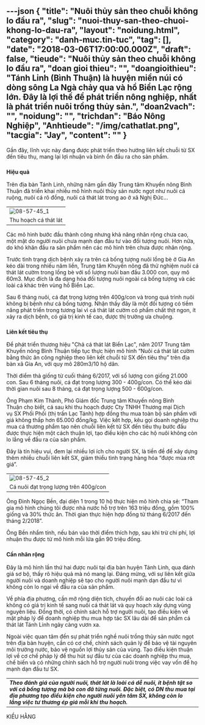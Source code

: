 ---json
{
    "title": "Nuôi thủy sản theo chuỗi không lo đầu ra",
    "slug": "nuoi-thuy-san-theo-chuoi-khong-lo-dau-ra",
    "layout": "noidung.html",
    "category": "danh-muc.tin-tuc",
    "tag": [],
    "date": "2018-03-06T17:00:00.000Z",
    "draft": false,
    "tieude": "Nuôi thủy sản theo chuỗi không lo đầu ra",
    "doan gioi thieu": "",
    "doangioithieu": "Tánh Linh (Bình Thuận) là huyện miền núi có dòng sông La Ngà chảy qua và hồ Biển Lạc rộng lớn. Đây là lợi thế để phát triển nông nghiệp, nhất là phát triển nuôi trồng thủy sản.",
    "doan2vach": "",
    "noidung": "",
    "trichdan": "Báo Nông Nghiệp",
    "Anhtieude": "/img/cathatlat.png",
    "tacgia": "Jay",
    "__content__": ""
}
---
<p><span style="font-size:14px">Gần đ&acirc;y, lĩnh vực n&agrave;y đang được ph&aacute;t triển theo hướng li&ecirc;n kết chuỗi từ&nbsp;SX đến ti&ecirc;u thụ, mang lại lợi nhuận v&agrave; b&igrave;nh ổn đầu ra cho sản phẩm. &nbsp;</span></p>

<h3><span style="font-size:14px"><strong>Hiệu quả</strong></span></h3>

<p><span style="font-size:14px">Tr&ecirc;n địa b&agrave;n T&aacute;nh Linh, những năm gần đ&acirc;y Trung t&acirc;m Khuyến n&ocirc;ng B&igrave;nh Thuận đ&atilde; triển khai nhiều m&ocirc; h&igrave;nh nu&ocirc;i thủy sản nước ngọt như nu&ocirc;i c&aacute; ruộng, nu&ocirc;i c&aacute; r&ocirc; đồng, nu&ocirc;i c&aacute; th&aacute;t l&aacute;t trong ao ở x&atilde; Nghị Đức&hellip;</span></p>

<table border="0" cellpadding="0" cellspacing="0" style="width:100%">
	<tbody>
		<tr>
			<td><span style="font-size:14px"><img alt="08-57-45_1" id="176413" src="http://image.nongnghiep.vn/upload/2018/3/5/08-57-45_1.jpg" title="08-57-45_1" /></span></td>
		</tr>
		<tr>
			<td><span style="font-size:14px">Thu hoạch c&aacute; th&aacute;t l&aacute;t</span></td>
		</tr>
	</tbody>
</table>

<p><span style="font-size:14px">C&aacute;c m&ocirc; h&igrave;nh bước đầu th&agrave;nh c&ocirc;ng nhưng khả năng nh&acirc;n rộng chưa cao, một mặt do người nu&ocirc;i chưa mạnh dạn đầu tư v&agrave;o đối tượng nu&ocirc;i. Hơn nữa, do kh&oacute; khăn đầu ra sản phẩm n&ecirc;n c&aacute;c m&ocirc; h&igrave;nh tr&ecirc;n chưa được nh&acirc;n rộng.</span></p>

<p><span style="font-size:14px">Trước t&igrave;nh trạng dịch bệnh xảy ra tr&ecirc;n c&aacute; bống tượng nu&ocirc;i lồng b&egrave; ở Gia An k&eacute;o d&agrave;i trong nhiều năm liền, Trung t&acirc;m Khuyến n&ocirc;ng đ&atilde; thử nghiệm nu&ocirc;i c&aacute; th&aacute;t l&aacute;t cườm trong lồng b&egrave; với số lượng nu&ocirc;i ban đầu 3.000 con, quy m&ocirc; 60m3. Mục đ&iacute;ch l&agrave; đa dạng h&oacute;a đối tượng nu&ocirc;i ngo&agrave;i c&aacute; bống tượng v&agrave; c&aacute;c lo&agrave;i c&aacute; kh&aacute;c tr&ecirc;n v&ugrave;ng hồ Biển Lạc.</span></p>

<p><span style="font-size:14px">Sau 6 th&aacute;ng nu&ocirc;i, c&aacute; đạt trọng lượng tr&ecirc;n 400g/con v&agrave; trong qu&aacute; tr&igrave;nh nu&ocirc;i kh&ocirc;ng bị bệnh như c&aacute; bống tượng. Nhận thấy đ&acirc;y l&agrave; một đối tượng c&oacute; tiềm năng ph&aacute;t triển trong tương lai v&igrave; c&aacute; th&aacute;t l&aacute;t cườm c&oacute; phẩm chất thịt ngon, &iacute;t xảy ra dịch bệnh, c&oacute; gi&aacute; trị kinh tế cao, được thị trường ưa chuộng. &nbsp;</span></p>

<h3><span style="font-size:14px"><strong>Li&ecirc;n kết ti&ecirc;u thụ</strong></span></h3>

<p><span style="font-size:14px">Để ph&aacute;t triển thương hiệu &quot;Chả c&aacute; th&aacute;t l&aacute;t Biển Lạc&quot;, năm 2017 Trung t&acirc;m Khuyến n&ocirc;ng B&igrave;nh Thuận tiếp tục thực hiện m&ocirc; h&igrave;nh &ldquo;Nu&ocirc;i c&aacute; th&aacute;t l&aacute;t cườm bằng thức ăn c&ocirc;ng nghiệp theo li&ecirc;n kết chuỗi từ&nbsp;SX đến ti&ecirc;u thụ&rdquo; tr&ecirc;n địa b&agrave;n x&atilde; Gia An, với quy m&ocirc; 280m3/10 hộ d&acirc;n.</span></p>

<p><span style="font-size:14px">Thời điểm thả giống từ cuối th&aacute;ng 6/2017, với số lượng con giống 21.000 con. Sau 6 th&aacute;ng nu&ocirc;i, c&aacute; đạt trọng lượng 300 - 400g/con. C&oacute; thể k&eacute;o d&agrave;i thời gian nu&ocirc;i sau 8 th&aacute;ng, c&aacute; đạt trọng lượng 500 - 600g/con.</span></p>

<p><span style="font-size:14px">&Ocirc;ng Phạm Kim Th&agrave;nh, Ph&oacute; Gi&aacute;m đốc Trung t&acirc;m Khuyến n&ocirc;ng&nbsp;B&igrave;nh Thuận&nbsp;cho biết, c&aacute; sau khi thu hoạch được Cty TNHH Thương mại Dịch vụ&nbsp;SX Phối Phối (thị trấn Lạc T&aacute;nh) hợp đồng thu mua to&agrave;n bộ sản phẩm với gi&aacute; kh&ocirc;ng thấp hơn 65.000 đồng/kg. Việc kết hợp, k&ecirc;u gọi doanh nghiệp thu mua c&aacute; thương phẩm tạo n&ecirc;n chuỗi li&ecirc;n kết từ&nbsp;SX đến ti&ecirc;u thụ bước đầu được thực hiện một c&aacute;ch thuận lợi, tạo điều kiện cho c&aacute;c hộ nu&ocirc;i kh&ocirc;ng c&ograve;n lo lắng về đầu ra của sản phẩm.</span></p>

<p><span style="font-size:14px">Đ&acirc;y l&agrave; t&iacute;n hiệu vui, đem lại nhiều lợi &iacute;ch cho người SX, l&agrave; tiền đề để x&acirc;y dựng th&ecirc;m nhiều chuỗi li&ecirc;n kết SX, giảm thiểu t&igrave;nh trạng h&agrave;ng h&oacute;a &ldquo;được m&ugrave;a rớt gi&aacute;&rdquo;.</span></p>

<table border="0" cellpadding="0" cellspacing="0" style="width:100%">
	<tbody>
		<tr>
			<td><span style="font-size:14px"><img alt="08-57-45_2" id="176414" src="http://image.nongnghiep.vn/upload/2018/3/5/08-57-45_2.jpg" title="08-57-45_2" /></span></td>
		</tr>
		<tr>
			<td><span style="font-size:14px">C&aacute; nu&ocirc;i đạt trọng lượng tr&ecirc;n 400g/con</span></td>
		</tr>
	</tbody>
</table>

<p><span style="font-size:14px">&Ocirc;ng Đinh Ngọc Bền,&nbsp;đại diện&nbsp;1 trong 10 hộ thực hiện m&ocirc; h&igrave;nh chia sẻ: &ldquo;Tham gia m&ocirc; h&igrave;nh ch&uacute;ng t&ocirc;i được nh&agrave; nước hỗ trợ tr&ecirc;n 163 triệu đồng, gồm 100% giống v&agrave; 30% thức ăn. Thời gian thực hiện hợp đồng từ th&aacute;ng 6/2017 đến th&aacute;ng 2/2018&rdquo;.</span></p>

<p><span style="font-size:14px">&Ocirc;ng Bền nhẩm t&iacute;nh, nếu b&aacute;n v&agrave;o thời điểm th&iacute;ch hợp, sau khi trừ chi ph&iacute;, lợi nhuận thu được từ m&ocirc; h&igrave;nh mỗi lứa gần 90 triệu đồng. &nbsp;</span></p>

<h3><span style="font-size:14px"><strong>Cần nh&acirc;n rộng</strong></span></h3>

<p><span style="font-size:14px">Đ&acirc;y l&agrave; m&ocirc; h&igrave;nh lần thứ hai được nu&ocirc;i tại địa b&agrave;n huyện T&aacute;nh Linh, qua đ&aacute;nh gi&aacute; sơ bộ, thấy r&otilde; hiệu quả m&agrave;&nbsp;n&oacute; mang lại. Đ&aacute;ng mừng, với sự li&ecirc;n kết giữa người nu&ocirc;i v&agrave; doanh nghiệp sẽ tạo cho người nu&ocirc;i mạnh dạn đầu tư v&igrave; kh&ocirc;ng c&ograve;n lo ngại về đầu ra của sản phẩm.</span></p>

<p><span style="font-size:14px">Về ph&iacute;a địa phương, cần mở rộng diện t&iacute;ch, chuyển đổi ao nu&ocirc;i c&aacute;c lo&agrave;i c&aacute; kh&ocirc;ng c&oacute; gi&aacute; trị kinh tế sang nu&ocirc;i c&aacute; th&aacute;t l&aacute;t v&agrave; quy hoạch x&acirc;y dựng v&ugrave;ng nguy&ecirc;n liệu. Đồng thời, c&oacute; ch&iacute;nh s&aacute;ch hỗ trợ người nu&ocirc;i, tạo điều kiện về mặt ph&aacute;p l&yacute; để doanh nghiệp thu mua hợp t&aacute;c SX l&acirc;u d&agrave;i để sản phẩm c&aacute; th&aacute;t l&aacute;t T&aacute;nh Linh ng&agrave;y c&agrave;ng vươn xa.</span></p>

<p><span style="font-size:14px">Ngo&agrave;i việc quan t&acirc;m đến sự ph&aacute;t triển nghề nu&ocirc;i trồng thủy sản nước ngọt tr&ecirc;n địa b&agrave;n huyện, cần c&oacute; cơ chế, ch&iacute;nh s&aacute;ch quản l&yacute; để bảo vệ t&agrave;i nguy&ecirc;n m&ocirc;i trường nước, bảo vệ nguồn lợi thủy sản của v&ugrave;ng. Tạo điều kiện thuận lợi về cơ chế ph&aacute;p l&yacute; để thu h&uacute;t sự đầu tư của c&aacute;c doanh nghiệp thu mua, chế biến v&agrave; c&oacute; những ch&iacute;nh s&aacute;ch hỗ trợ người nu&ocirc;i trong việc vay vốn để họ mạnh dạn đầu tư&nbsp;SX.</span></p>

<table align="center" cellpadding="10" cellspacing="10">
	<tbody>
		<tr>
			<td><span style="font-size:14px"><strong><em>Theo đ&aacute;nh gi&aacute; của người nu&ocirc;i, th&aacute;t l&aacute;t l&agrave; lo&agrave;i c&aacute; dễ nu&ocirc;i, &iacute;t bệnh tật so với c&aacute; bống tượng m&agrave; b&agrave; con đ&atilde; từng nu&ocirc;i. Đặc biệt, c&oacute; DN thu mua tại địa phương tạo điều kiện cho người nu&ocirc;i y&ecirc;n t&acirc;m SX, kh&ocirc;ng c&ograve;n lo lắng việc tư thương &eacute;p gi&aacute; mỗi khi thu hoạch.</em></strong></span></td>
		</tr>
	</tbody>
</table>

<p><span style="font-size:14px">KIỀU HẰNG</span></p>
